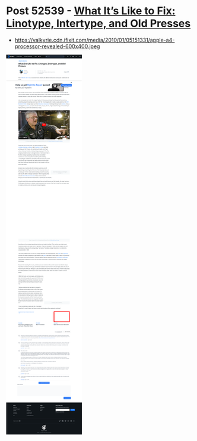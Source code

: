 # Post 52539 - [What It&#8217;s Like to Fix: Linotype, Intertype, and Old Presses](https://www.ifixit.com/News/52539/what-its-like-to-fix-linotype-intertype-and-other-old-presses)

- https://valkyrie.cdn.ifixit.com/media/2010/01/05151331/apple-a4-processor-revealed-600x400.jpeg

![screencap](screenshots/7db95095-0e9a-47d1-90dd-049eaec436a0.png)
